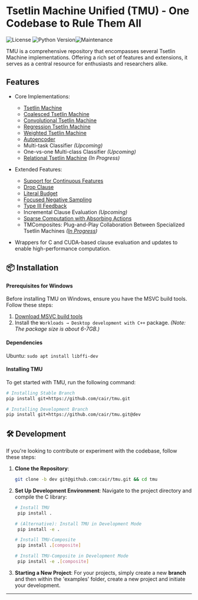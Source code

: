 # Tsetlin Machine Unified (TMU) - One Codebase to Rule Them All
![License](https://img.shields.io/github/license/microsoft/interpret.svg?style=flat-square) ![Python Version](https://img.shields.io/pypi/pyversions/interpret.svg?style=flat-square)![Maintenance](https://img.shields.io/maintenance/yes/2023?style=flat-square)

TMU is a comprehensive repository that encompasses several Tsetlin Machine implementations. Offering a rich set of features and extensions, it serves as a central resource for enthusiasts and researchers alike.

## Features
- Core Implementations:
    - [Tsetlin Machine](https://arxiv.org/abs/1804.01508)
    - [Coalesced Tsetlin Machine](https://arxiv.org/abs/2108.07594)
    - [Convolutional Tsetlin Machine](https://arxiv.org/abs/1905.09688)
    - [Regression Tsetlin Machine](https://royalsocietypublishing.org/doi/full/10.1098/rsta.2019.0165)
    - [Weighted Tsetlin Machine](https://ieeexplore.ieee.org/document/9316190)
    - [Autoencoder](https://arxiv.org/abs/2301.00709)
    - Multi-task Classifier *(Upcoming)*
    - One-vs-one Multi-class Classifier *(Upcoming)*
    - [Relational Tsetlin Machine](https://link.springer.com/article/10.1007/s10844-021-00682-5) *(In Progress)*

- Extended Features:
    - [Support for Continuous Features](https://arxiv.org/abs/1905.04199)
    - [Drop Clause](https://arxiv.org/abs/2105.14506)
    - [Literal Budget](https://arxiv.org/abs/2301.08190)
    - [Focused Negative Sampling](https://ieeexplore.ieee.org/document/9923859)
    - [Type III Feedback](https://arxiv.org/abs/2309.06315)
    - Incremental Clause Evaluation *(Upcoming)*
    - [Sparse Computation with Absorbing Actions](https://arxiv.org/abs/2310.11481)
    - TMComposites: Plug-and-Play Collaboration Between Specialized Tsetlin Machines *([In Progress](https://arxiv.org/abs/2309.04801))*

- Wrappers for C and CUDA-based clause evaluation and updates to enable high-performance computation.

## 📦 Installation

#### **Prerequisites for Windows**
Before installing TMU on Windows, ensure you have the MSVC build tools. Follow these steps:
1. [Download MSVC build tools](https://visualstudio.microsoft.com/visual-cpp-build-tools/)
2. Install the `Workloads → Desktop development with C++` package. *(Note: The package size is about 6-7GB.)*

#### **Dependencies**
Ubuntu: `sudo apt install libffi-dev`

#### **Installing TMU**
To get started with TMU, run the following command:
```bash
# Installing Stable Branch
pip install git+https://github.com/cair/tmu.git

# Installing Development Branch
pip install git+https://github.com/cair/tmu.git@dev
```

## 🛠 Development

If you're looking to contribute or experiment with the codebase, follow these steps:

1. **Clone the Repository**:
   ```bash
   git clone -b dev git@github.com:cair/tmu.git && cd tmu
   ```

2. **Set Up Development Environment**:
   Navigate to the project directory and compile the C library:
   ```bash
   # Install TMU
    pip install .
   
   # (Alternative): Install TMU in Development Mode
    pip install -e .
   
   # Install TMU-Composite
    pip install .[composite]
   
   # Install TMU-Composite in Development Mode
    pip install -e .[composite]
   ```

3. **Starting a New Project**:
   For your projects, simply create a new **branch** and then within the 'examples' folder, create a new project and initiate your development.

---
